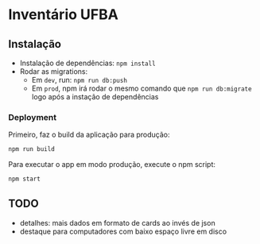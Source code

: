 # Inventário UFBA

## Instalação
- Instalação de dependências: `npm install`
- Rodar as migrations:
   - Em `dev`, run: `npm run db:push`
   - Em `prod`, npm irá rodar o mesmo comando que `npm run db:migrate` logo após a instação de dependências

### Deployment

Primeiro, faz o build da aplicação para produção:
```sh
npm run build
```

Para executar o app em modo produção, execute o npm script:
```sh
npm start
```

## TODO

- detalhes: mais dados em formato de cards ao invés de json
- destaque para computadores com baixo espaço livre em disco
